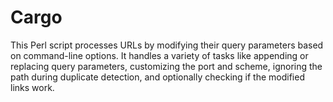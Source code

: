 # Cargo
 This Perl script processes URLs by modifying their query parameters based on command-line options. It handles a variety of tasks like appending or replacing query parameters, customizing the port and scheme, ignoring the path during duplicate detection, and optionally checking if the modified links work.
